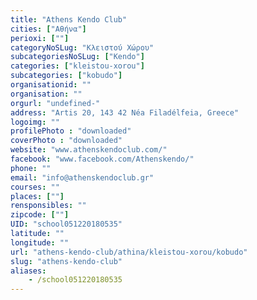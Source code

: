 ```yaml
---
title: "Athens Kendo Club"
cities: ["Αθήνα"]
perioxi: [""]
categoryNoSLug: "Κλειστού Χώρου"
subcategoriesNoSLug: ["Kendo"]
categories: ["kleistou-xorou"]
subcategories: ["kobudo"]
organisationid: ""
organisation: ""
orgurl: "undefined-"
address: "Artis 20, 143 42 Néa Filadélfeia, Greece"
logoimg: ""
profilePhoto : "downloaded"
coverPhoto : "downloaded"
website: "www.athenskendoclub.com/"
facebook: "www.facebook.com/Athenskendo/"
phone: ""
email: "info@athenskendoclub.gr"
courses: ""
places: [""]
rensponsibles: ""
zipcode: [""]
UID: "school051220180535"
latitude: ""
longitude: ""
url: "athens-kendo-club/athina/kleistou-xorou/kobudo"
slug: "athens-kendo-club"
aliases:
    - /school051220180535
---
```





